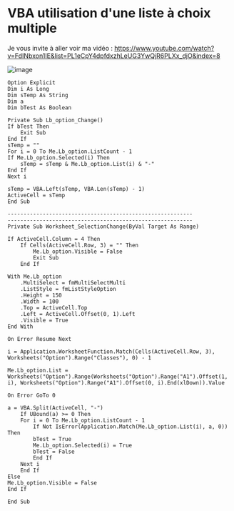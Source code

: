 # VBA utilisation d'une liste à choix multiple

Je vous invite à aller voir ma vidéo : https://www.youtube.com/watch?v=FdINbxon1IE&list=PL1eCpY4dpfdxzhLeUG3YwQjR6PLXx_djO&index=8

![image](https://github.com/MolikDLuffy/VBA_Liste_Choix_Multiple/assets/79248521/804583d5-157c-4c5c-aec2-c9f885faf5b0)


    Option Explicit
    Dim i As Long
    Dim sTemp As String
    Dim a
    Dim bTest As Boolean

    Private Sub Lb_option_Change()
    If bTest Then
        Exit Sub
    End If
    sTemp = ""
    For i = 0 To Me.Lb_option.ListCount - 1
    If Me.Lb_option.Selected(i) Then
        sTemp = sTemp & Me.Lb_option.List(i) & "-"
    End If
    Next i

    sTemp = VBA.Left(sTemp, VBA.Len(sTemp) - 1)
    ActiveCell = sTemp
    End Sub

    ----------------------------------------------------------
    ----------------------------------------------------------
    Private Sub Worksheet_SelectionChange(ByVal Target As Range)

    If ActiveCell.Column = 4 Then
        If Cells(ActiveCell.Row, 3) = "" Then
            Me.Lb_option.Visible = False
            Exit Sub
        End If

    With Me.Lb_option
        .MultiSelect = fmMultiSelectMulti
        .ListStyle = fmListStyleOption
        .Height = 150
        .Width = 100
        .Top = ActiveCell.Top
        .Left = ActiveCell.Offset(0, 1).Left
        .Visible = True
    End With

    On Error Resume Next

    i = Application.WorksheetFunction.Match(Cells(ActiveCell.Row, 3), Worksheets("Option").Range("Classes"), 0) - 1

    Me.Lb_option.List = Worksheets("Option").Range(Worksheets("Option").Range("A1").Offset(1, i), Worksheets("Option").Range("A1").Offset(0, i).End(xlDown)).Value

    On Error GoTo 0

    a = VBA.Split(ActiveCell, "-")
        If UBound(a) >= 0 Then
        For i = 0 To Me.Lb_option.ListCount - 1
            If Not IsError(Application.Match(Me.Lb_option.List(i), a, 0)) Then
            bTest = True
            Me.Lb_option.Selected(i) = True
            bTest = False
            End If
        Next i
        End If
    Else
    Me.Lb_option.Visible = False
    End If

    End Sub



